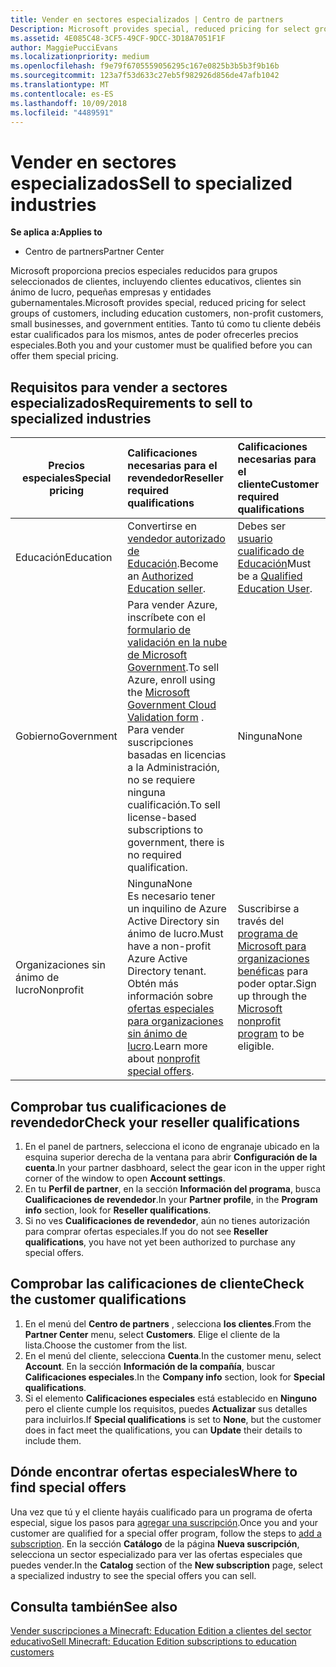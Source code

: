 ```yaml
---
title: Vender en sectores especializados | Centro de partners
Description: Microsoft provides special, reduced pricing for select groups of customers, including education customers, non-profit customers, and government users.
ms.assetid: 4E085C48-3CF5-49CF-9DCC-3D18A7051F1F
author: MaggiePucciEvans
ms.localizationpriority: medium
ms.openlocfilehash: f9e79f6705559056295c167e0825b3b5b3f9b16b
ms.sourcegitcommit: 123a7f53d633c27eb5f982926d856de47afb1042
ms.translationtype: MT
ms.contentlocale: es-ES
ms.lasthandoff: 10/09/2018
ms.locfileid: "4489591"
---
```

# <a name="sell-to-specialized-industries"></a><span data-ttu-id="9ec89-102">Vender en sectores especializados</span><span class="sxs-lookup"><span data-stu-id="9ec89-102">Sell to specialized industries</span></span>

**<span data-ttu-id="9ec89-103">Se aplica a:</span><span class="sxs-lookup"><span data-stu-id="9ec89-103">Applies to</span></span>**

-  <span data-ttu-id="9ec89-104">Centro de partners</span><span class="sxs-lookup"><span data-stu-id="9ec89-104">Partner Center</span></span>

<span data-ttu-id="9ec89-105">Microsoft proporciona precios especiales reducidos para grupos seleccionados de clientes, incluyendo clientes educativos, clientes sin ánimo de lucro, pequeñas empresas y entidades gubernamentales.</span><span class="sxs-lookup"><span data-stu-id="9ec89-105">Microsoft provides special, reduced pricing for select groups of customers, including education customers, non-profit customers, small businesses, and government entities.</span></span> <span data-ttu-id="9ec89-106">Tanto tú como tu cliente debéis estar cualificados para los mismos, antes de poder ofrecerles precios especiales.</span><span class="sxs-lookup"><span data-stu-id="9ec89-106">Both you and your customer must be qualified before you can offer them special pricing.</span></span> 

## <a name="requirements-to-sell-to-specialized-industries"></a><span data-ttu-id="9ec89-107">Requisitos para vender a sectores especializados</span><span class="sxs-lookup"><span data-stu-id="9ec89-107">Requirements to sell to specialized industries</span></span>

|**<span data-ttu-id="9ec89-108">Precios especiales</span><span class="sxs-lookup"><span data-stu-id="9ec89-108">Special pricing</span></span>**   |**<span data-ttu-id="9ec89-109">Calificaciones necesarias para el revendedor</span><span class="sxs-lookup"><span data-stu-id="9ec89-109">Reseller required qualifications</span></span>**   |**<span data-ttu-id="9ec89-110">Calificaciones necesarias para el cliente</span><span class="sxs-lookup"><span data-stu-id="9ec89-110">Customer required qualifications</span></span>**   |
|----------------------------|:---------------------------------|:------------------------------------------|
|<span data-ttu-id="9ec89-111">Educación</span><span class="sxs-lookup"><span data-stu-id="9ec89-111">Education</span></span>   |<span data-ttu-id="9ec89-112">Convertirse en [vendedor autorizado de Educación](https://www.mepn.com).</span><span class="sxs-lookup"><span data-stu-id="9ec89-112">Become an [Authorized Education seller](https://www.mepn.com).</span></span>   | <span data-ttu-id="9ec89-113">Debes ser [usuario cualificado de Educación](http://www.microsoftvolumelicensing.com/DocumentSearch.aspx?Mode=3&DocumentTypeId=7)</span><span class="sxs-lookup"><span data-stu-id="9ec89-113">Must be a [Qualified Education User](http://www.microsoftvolumelicensing.com/DocumentSearch.aspx?Mode=3&DocumentTypeId=7).</span></span>   |
|<span data-ttu-id="9ec89-114">Gobierno</span><span class="sxs-lookup"><span data-stu-id="9ec89-114">Government</span></span>   |<span data-ttu-id="9ec89-115">Para vender Azure, inscríbete con el [formulario de validación en la nube de Microsoft Government](http://azuregov.microsoft.com/csp).</span><span class="sxs-lookup"><span data-stu-id="9ec89-115">To sell Azure, enroll using the [Microsoft Government Cloud Validation form](http://azuregov.microsoft.com/csp) .</span></span> <span data-ttu-id="9ec89-116">Para vender suscripciones basadas en licencias a la Administración, no se requiere ninguna cualificación.</span><span class="sxs-lookup"><span data-stu-id="9ec89-116">To sell license-based subscriptions to government, there is no required qualification.</span></span>|   <span data-ttu-id="9ec89-117">Ninguna</span><span class="sxs-lookup"><span data-stu-id="9ec89-117">None</span></span>|
|<span data-ttu-id="9ec89-118">Organizaciones sin ánimo de lucro</span><span class="sxs-lookup"><span data-stu-id="9ec89-118">Nonprofit</span></span>  |<span data-ttu-id="9ec89-119">Ninguna</span><span class="sxs-lookup"><span data-stu-id="9ec89-119">None</span></span><br><span data-ttu-id="9ec89-120">Es necesario tener un inquilino de Azure Active Directory sin ánimo de lucro.</span><span class="sxs-lookup"><span data-stu-id="9ec89-120">Must have a non-profit Azure Active Directory tenant.</span></span><br><span data-ttu-id="9ec89-121">Obtén más información sobre [ofertas especiales para organizaciones sin ánimo de lucro](https://assetsprod.microsoft.com/mpn/en-us/nonprofit-skus-in-csp-faq.pdf).</span><span class="sxs-lookup"><span data-stu-id="9ec89-121">Learn more about [nonprofit special offers](https://assetsprod.microsoft.com/mpn/en-us/nonprofit-skus-in-csp-faq.pdf).</span></span>   |<span data-ttu-id="9ec89-122">Suscribirse a través del [programa de Microsoft para organizaciones benéficas](https://nonprofit.microsoft.com/#/register) para poder optar.</span><span class="sxs-lookup"><span data-stu-id="9ec89-122">Sign up through the [Microsoft nonprofit program](https://nonprofit.microsoft.com/#/register) to be eligible.</span></span>   |


## <a name="check-your-reseller-qualifications"></a><span data-ttu-id="9ec89-123">Comprobar tus cualificaciones de revendedor</span><span class="sxs-lookup"><span data-stu-id="9ec89-123">Check your reseller qualifications</span></span>

1.  <span data-ttu-id="9ec89-124">En el panel de partners, selecciona el icono de engranaje ubicado en la esquina superior derecha de la ventana para abrir **Configuración de la cuenta**.</span><span class="sxs-lookup"><span data-stu-id="9ec89-124">In your partner dasbhoard, select the gear icon in the upper right corner of the window to open **Account settings**.</span></span>
2.  <span data-ttu-id="9ec89-125">En tu **Perfil de partner**, en la sección **Información del programa**, busca **Cualificaciones de revendedor**.</span><span class="sxs-lookup"><span data-stu-id="9ec89-125">In your **Partner profile**, in the **Program info** section, look for **Reseller qualifications**.</span></span>
3.  <span data-ttu-id="9ec89-126">Si no ves **Cualificaciones de revendedor**, aún no tienes autorización para comprar ofertas especiales.</span><span class="sxs-lookup"><span data-stu-id="9ec89-126">If you do not see **Reseller qualifications**, you have not yet been authorized to purchase any special offers.</span></span>

## <a name="check-the-customer-qualifications"></a><span data-ttu-id="9ec89-127">Comprobar las calificaciones de cliente</span><span class="sxs-lookup"><span data-stu-id="9ec89-127">Check the customer qualifications</span></span>

1.  <span data-ttu-id="9ec89-128">En el menú del **Centro de partners** , selecciona **los clientes**.</span><span class="sxs-lookup"><span data-stu-id="9ec89-128">From the **Partner Center** menu, select **Customers**.</span></span> <span data-ttu-id="9ec89-129">Elige el cliente de la lista.</span><span class="sxs-lookup"><span data-stu-id="9ec89-129">Choose the customer from the list.</span></span>
2.  <span data-ttu-id="9ec89-130">En el menú del cliente, selecciona **Cuenta**.</span><span class="sxs-lookup"><span data-stu-id="9ec89-130">In the customer menu, select **Account**.</span></span> <span data-ttu-id="9ec89-131">En la sección **Información de la compañía**, buscar **Calificaciones especiales**.</span><span class="sxs-lookup"><span data-stu-id="9ec89-131">In the **Company info** section, look for **Special qualifications**.</span></span>
3.  <span data-ttu-id="9ec89-132">Si el elemento **Calificaciones especiales** está establecido en **Ninguno** pero el cliente cumple los requisitos, puedes **Actualizar** sus detalles para incluirlos.</span><span class="sxs-lookup"><span data-stu-id="9ec89-132">If **Special qualifications** is set to **None**, but the customer does in fact meet the qualifications, you can **Update** their details to include them.</span></span>

## <a name="where-to-find-special-offers"></a><span data-ttu-id="9ec89-133">Dónde encontrar ofertas especiales</span><span class="sxs-lookup"><span data-stu-id="9ec89-133">Where to find special offers</span></span>

<span data-ttu-id="9ec89-134">Una vez que tú y el cliente hayáis cualificado para un programa de oferta especial, sigue los pasos para [agregar una suscripción](create-a-new-subscription.md).</span><span class="sxs-lookup"><span data-stu-id="9ec89-134">Once you and your customer are qualified for a special offer program, follow the steps to [add a subscription](create-a-new-subscription.md).</span></span> <span data-ttu-id="9ec89-135">En la sección **Catálogo** de la página **Nueva suscripción**, selecciona un sector especializado para ver las ofertas especiales que puedes vender.</span><span class="sxs-lookup"><span data-stu-id="9ec89-135">In the **Catalog** section of the **New subscription** page, select a specialized industry to see the special offers you can sell.</span></span>

## <a name="see-also"></a><span data-ttu-id="9ec89-136">Consulta también</span><span class="sxs-lookup"><span data-stu-id="9ec89-136">See also</span></span>

[<span data-ttu-id="9ec89-137">Vender suscripciones a Minecraft: Education Edition a clientes del sector educativo</span><span class="sxs-lookup"><span data-stu-id="9ec89-137">Sell Minecraft: Education Edition subscriptions to education customers</span></span>](minecraft-subscriptions.md)


 

 

 



